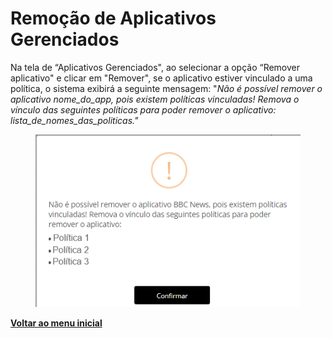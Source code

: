 # Remoção de Aplicativos Gerenciados

Na tela de “Aplicativos Gerenciados", ao selecionar a opção “Remover aplicativo" e clicar em "Remover", se o aplicativo estiver vinculado a uma política, o sistema exibirá a seguinte mensagem: "_Não é possível remover o aplicativo nome\_do\_app, pois existem políticas vinculadas! Remova o vínculo das seguintes políticas para poder remover o aplicativo: lista\_de\_nomes\_das\_politicas."_

<figure><img src="../../.gitbook/assets/image (5).png" alt=""><figcaption></figcaption></figure>

[**Voltar ao menu inicial**](./)
